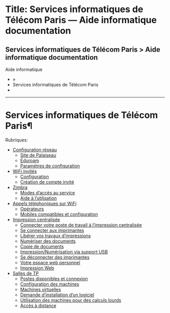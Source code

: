 # Title: Services informatiques de Télécom Paris — Aide informatique  documentation

## Services informatiques de Télécom Paris > Aide informatique  documentation 

 Aide informatique

  * »
  * Services informatiques de Télécom Paris
  * 

* * *

# Services informatiques de Télécom Paris¶

Rubriques:

  * [Configuration réseau](reseau/param.html)
    * [Site de Palaiseau](reseau/param.html#site-de-palaiseau)
    * [Eduroam](reseau/param.html#eduroam)
    * [Paramétres de configuration](reseau/param.html#parametres-de-configuration)
  * [WiFi invités](wifi_invite/param.html)
    * [Configuration](wifi_invite/param.html#configuration)
    * [Création de compte invité](wifi_invite/param.html#creation-de-compte-invite)
  * [Zimbra](zimbra/index.html)
    * [Modes d’accès au service](zimbra/acces.html)
    * [Aide à l’utilisation](zimbra/conseils/index.html)
  * [Appels téléphoniques sur WiFi](telephonie/wifi.html)
    * [Opérateurs](telephonie/wifi.html#operateurs)
    * [Mobiles compatibles et configuration](telephonie/wifi.html#mobiles-compatibles-et-configuration)
  * [Impression centralisée](impression/index.html)
    * [Connecter votre poste de travail à l’impression centralisée](impression/postes.html)
    * [Se connecter aux imprimantes](impression/imprimantes.html)
    * [Libérer vos travaux d’impressions](impression/imprimantes.html#liberer-vos-travaux-d-impressions)
    * [Numériser des documents](impression/imprimantes.html#numeriser-des-documents)
    * [Copie de documents](impression/imprimantes.html#copie-de-documents)
    * [Impression/Numérisation via support USB](impression/imprimantes.html#impression-numerisation-via-support-usb)
    * [Se déconnecter des imprimantes](impression/imprimantes.html#se-deconnecter-des-imprimantes)
    * [Votre espace web personnel](impression/web.html)
    * [Impression Web](impression/web.html#impression-web)
  * [Salles de TP](salles_tp/salles_tp.html)
    * [Postes disponibles et connexion](salles_tp/salles_tp.html#postes-disponibles-et-connexion)
    * [Configuration des machines](salles_tp/salles_tp.html#configuration-des-machines)
    * [Machines virtuelles](salles_tp/salles_tp.html#machines-virtuelles)
    * [Demande d’installation d’un logiciel](salles_tp/salles_tp.html#demande-d-installation-d-un-logiciel)
    * [Utilisation des machines pour des calculs lourds](salles_tp/salles_tp.html#utilisation-des-machines-pour-des-calculs-lourds)
    * [Accès à distance](salles_tp/salles_tp.html#acces-a-distance)

